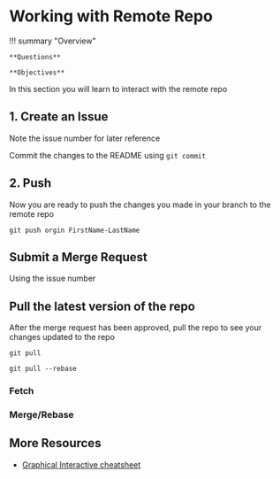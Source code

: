 # Working with Remote Repo

!!! summary "Overview" 

    **Questions**
  
    **Objectives** 
  

In this section you will learn to interact with the remote repo

## 1. Create an Issue

Note the issue number for later reference

Commit the changes to the README using `git commit`

## 2. Push

Now you are ready to push the changes you made in your branch to the remote repo

```
git push orgin FirstName-LastName
```

## Submit a Merge Request

Using the issue number

## Pull the latest version of the repo

After the merge request has been approved, pull the repo to see your changes updated to the repo

```
git pull
```

```
git pull --rebase
```

### Fetch


### Merge/Rebase



## More Resources

- [Graphical Interactive cheatsheet](https://ndpsoftware.com/git-cheatsheet.html)